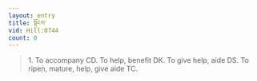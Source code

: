 ```yaml
---
layout: entry
title: སྟོངས་
vid: Hill:0744
count: 0
---
```

> 1\. To accompany CD\. To help, benefit DK\. To give help, aide DS\. To ripen, mature, help, give aide TC\.


